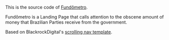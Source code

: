 This is the source code of [Fundômetro](http://www.fundometro.com).

Fundômetro is a Landing Page that calls attention to the obscene amount of money that Brazilian Parties receive from the government.

Based on BlackrockDigital's [scrolling nav template](https://github.com/BlackrockDigital/startbootstrap-scrolling-nav).